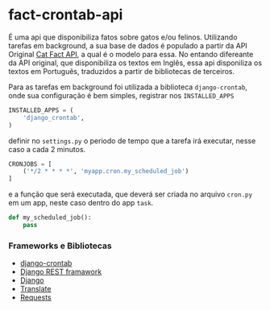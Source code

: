 # fact-crontab-api
É uma api que disponibiliza fatos sobre gatos e/ou felinos. Utilizando tarefas em background, a sua base de dados é populado a partir da API Original [Cat Fact API](https://catfact.ninja/), a qual é o modelo para essa. No entando difereante da API original, que disponibiliza os textos em Inglês, essa api disponiliza os textos em Português, traduzidos a partir de bibliotecas de terceiros.

Para as tarefas em background foi utilizada a biblioteca `django-crontab`, onde sua configuração é bem simples, registrar nos `INSTALLED_APPS` 
```python
INSTALLED_APPS = (
    'django_crontab',
)
```
definir no `settings.py` o periodo de tempo que a tarefa irá executar, nesse caso a cada 2 minutos.
```python
CRONJOBS = [
    ('*/2 * * * *', 'myapp.cron.my_scheduled_job')
]
```
e a função que será executada, que deverá ser criada no arquivo `cron.py` em um app, neste caso dentro do app `task`.
```python
def my_scheduled_job():
    pass
```

### Frameworks e Bibliotecas
- [django-crontab](https://pypi.org/project/django-crontab/)
- [Django REST framawork](https://www.django-rest-framework.org/)
- [Django](https://www.djangoproject.com/)
- [Translate](https://pypi.org/project/translate/)
- [Requests](https://docs.python-requests.org/en/latest/)